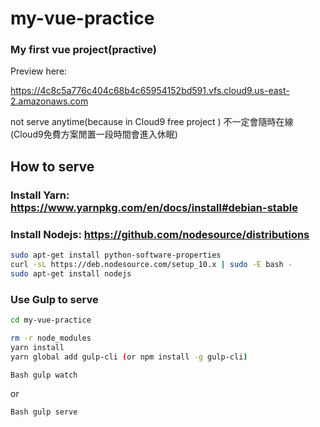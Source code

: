 # my-vue-practice
### My first vue project(practive)

Preview here:

https://4c8c5a776c404c68b4c65954152bd591.vfs.cloud9.us-east-2.amazonaws.com

not serve anytime(because in Cloud9 free project )
不一定會隨時在線(Cloud9免費方案閒置一段時間會進入休眠)

## How to serve

### Install Yarn: https://www.yarnpkg.com/en/docs/install#debian-stable

### Install Nodejs: https://github.com/nodesource/distributions
```Bash
sudo apt-get install python-software-properties
curl -sL https://deb.nodesource.com/setup_10.x | sudo -E bash -
sudo apt-get install nodejs
```
### Use Gulp to serve

```Bash
cd my-vue-practice

rm -r node_modules
yarn install
yarn global add gulp-cli (or npm install -g gulp-cli)
```

```Bash gulp watch```

or

```Bash gulp serve```

